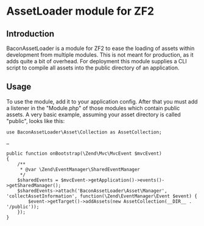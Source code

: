 AssetLoader module for ZF2
==========================

Introduction
------------
BaconAssetLoader is a module for ZF2 to ease the loading of assets within
development from multiple modules. This is not meant for production, as it adds
quite a bit of overhead. For deployment this module supplies a CLI script to
compile all assets into the public directory of an application.

Usage
-----
To use the module, add it to your application config. After that you must add
a listener in the "Module.php" of those modules which contain public assets. A
very basic example, assuming your asset directory is called "public", looks like
this:

    use BaconAssetLoader\Asset\Collection as AssetCollection;

    …

    public function onBootstrap(\Zend\Mvc\MvcEvent $mvcEvent)
    {
        /**
         * @var \Zend\EventManager\SharedEventManager
         */
        $sharedEvents = $mvcEvent->getApplication()->events()->getSharedManager();
        $sharedEvents->attach('BaconAssetLoader\Asset\Manager', 'collectAssetInformation', function(\Zend\EventManager\Event $event) {
            $event->getTarget()->addAssets(new AssetCollection(__DIR__ . '/public'));
        });
    }

